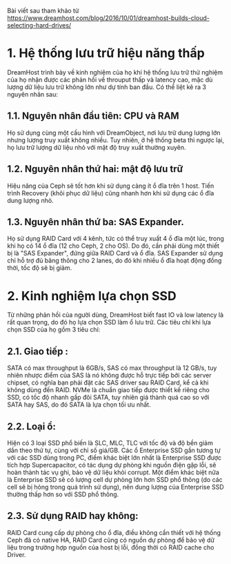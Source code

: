 Bài viết sau tham khảo từ https://www.dreamhost.com/blog/2016/10/01/dreamhost-builds-cloud-selecting-hard-drives/

# 1. Hệ thống lưu trữ hiệu năng thấp
DreamHost trình bày về kinh nghiệm của họ khi hệ thống lưu trữ thử nghiệm của họ nhận được các phản hồi về throuput thấp và latency cao, mặc dù lượng dữ liệu lưu trữ không lớn như dự tính ban đầu. Có thể liệt kê ra 3 nguyên nhân sau:

## 1.1. Nguyên nhân đầu tiên: CPU và RAM
Họ sử dụng cùng một cấu hình với DreamObject, nơi lưu trữ dung lượng lớn nhưng lượng truy xuất không nhiều. Tuy nhiên, ở hệ thống beta thì ngược lại, họ lưu trữ lượng dữ liệu nhỏ với mật độ truy xuất thường xuyên.

## 1.2. Nguyên nhân thứ hai: mật độ lưu trữ
Hiệu năng của Ceph sẽ tốt hơn khi sử dụng càng ít ổ đĩa trên 1 host. Tiến trình Recovery (khôi phục dữ liệu) cũng nhanh hơn khi sử dụng các ổ đĩa dung lượng nhỏ.

## 1.3. Nguyên nhân thứ ba: SAS Expander. 
Họ sử dụng RAID Card với 4 kênh, tức có thể truy xuất 4 ổ đĩa một lúc, trong khi họ có 14 ổ đĩa (12 cho Ceph, 2 cho OS). Do đó, cần phải dùng một thiết bị là "SAS Expander", đứng giữa RAID Card và ổ đĩa. SAS Expander sử dụng chỉ hỗ trợ đủ bâng thông cho 2 lanes, do đó khi nhiều ổ đĩa hoạt động đồng thời, tốc độ sẽ bị giảm.

# 2. Kinh nghiệm lựa chọn SSD
Từ những phản hồi của người dùng, DreamHost biết fast IO và low latency là rất quan trọng, do đó họ lựa chọn SSD làm ổ lưu trữ.
Các tiêu chí khi lựa chọn SSD của họ gồm 3 tiêu chí:

## 2.1. Giao tiếp : 
SATA có max throughput là 6GB/s, SAS có max throughput là 12 GB/s, tuy nhiên nhược điểm của SAS là nó không được hỗ trực tiếp bởi các server chipset, có nghĩa bạn phải đặt các SAS driver sau RAID Card, kể cả khi không dùng đến RAID. NVMe là chuẩn giao tiếp được thiết kế riêng cho SSD, có tốc độ nhanh gấp đôi SATA, tuy nhiên giá thành quá cao so với SATA hay SAS, do đó SATA là lựa chọn tối ưu nhất.

## 2.2. Loại ổ: 
Hiện có 3 loại SSD phổ biến là SLC, MLC, TLC với tốc độ và độ bền giảm dần theo thứ tự, cùng với chỉ số giá/GB. Các ổ Enterprise SSD gần tương tự với các SSD dùng trong PC, điểm khác biệt lớn nhất là Enterprise SSD được tích hợp Supercapacitor, có tác dụng dự phòng khi nguồn điện gặp lỗi, sẽ hoàn thành tác vụ ghi, bảo vệ dữ liệu khỏi corrupt. Một điểm khác biệt nữa là Enterprise SSD sẽ có lượng cell dự phòng lớn hơn SSD phổ thông (do các cell sẽ bị hỏng trong quá trình sử dụng), nên dung lượng của Enterprise SSD thường thấp hơn so với SSD phổ thông.

## 2.3. Sử dụng RAID hay không: 
RAID Card cung cấp dự phòng cho ổ đĩa, điều không cần thiết với hệ thống Ceph đã có native HA, RAID Card cũng có nguồn dự phòng để bảo vệ dữ liệu trong trường hợp nguồn của host bị lỗi, đồng thời có RAID cache cho Driver.

